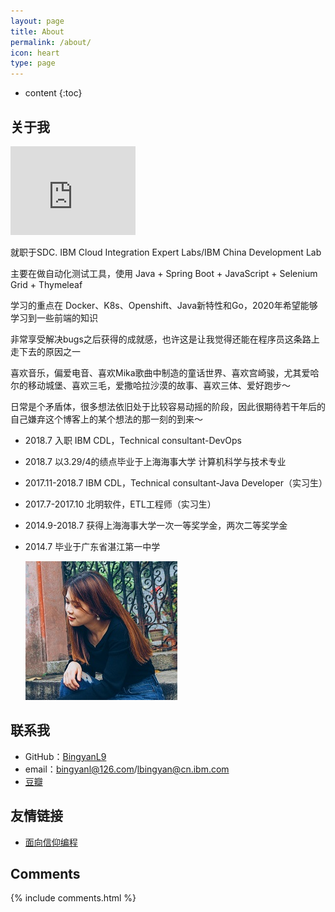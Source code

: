 ```yaml
---
layout: page
title: About
permalink: /about/
icon: heart
type: page
---
```


* content
{:toc}

## 关于我

<iframe src="https://githubbadge.appspot.com/bingyanl9" style="border: 0;height: 142px;width: 200px;overflow: hidden;" frameBorder="0"></iframe>

就职于SDC. IBM Cloud Integration Expert Labs/IBM China Development Lab

主要在做自动化测试工具，使用 Java + Spring Boot + JavaScript + Selenium Grid + Thymeleaf 

学习的重点在 Docker、K8s、Openshift、Java新特性和Go，2020年希望能够学习到一些前端的知识

非常享受解决bugs之后获得的成就感，也许这是让我觉得还能在程序员这条路上走下去的原因之一

喜欢音乐，偏爱电音、喜欢Mika歌曲中制造的童话世界、喜欢宫崎骏，尤其爱哈尔的移动城堡、喜欢三毛，爱撒哈拉沙漠的故事、喜欢三体、爱好跑步～

日常是个矛盾体，很多想法依旧处于比较容易动摇的阶段，因此很期待若干年后的自己嫌弃这个博客上的某个想法的那一刻的到来～

* 2018.7 入职 IBM CDL，Technical consultant-DevOps
* 2018.7 以3.29/4的绩点毕业于上海海事大学 计算机科学与技术专业
* 2017.11-2018.7 IBM CDL，Technical consultant-Java Developer（实习生）
* 2017.7-2017.10 北明软件，ETL工程师（实习生）
* 2014.9-2018.7 获得上海海事大学一次一等奖学金，两次二等奖学金
* 2014.7 毕业于广东省湛江第一中学

    ![](../images/Demo/echo-image.jpg)

## 联系我

* GitHub：[BingyanL9](https://github.com/BingyanL9)
* email：bingyanl@126.com/lbingyan@cn.ibm.com
* [豆瓣](https://www.douban.com/people/177488727)


## 友情链接

* [面向信仰编程](https://draveness.me/) 

## Comments

{% include comments.html %}
